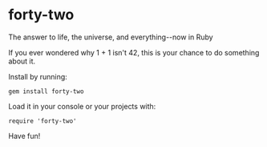 # forty-two

The answer to life, the universe, and everything--now in Ruby

If you ever wondered why 1 + 1 isn't 42, this is your chance to do something about it.

Install by running:

```
gem install forty-two
```

Load it in your console or your projects with:

```
require 'forty-two'
```

Have fun!
